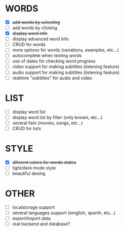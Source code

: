 # WORDS
- [x] ~~add words by selecting~~
- [ ] add words by clicking
- [x] ~~display word info~~
- [ ] display advanced word info
- [ ] CRUD for words
- [ ] more options for words (variations, examples, etc...)
- [ ] autocomplete when texting words
- [ ] use of dates for checking word progress
- [ ] video support for making subtitles (listening feature)
- [ ] audio support for making subtitles (listening feature)
- [ ] realtime "subtitles" for audio and video
# LIST
- [ ] display word list
- [ ] display word list by filter (only known, etc...)
- [ ] several lists (movies, songs, etc...)
- [ ] CRUD for lists
# STYLE
- [x] ~~diferent colors for words states~~
- [ ] light/dark mode style
- [ ] beautiful desing
# OTHER
- [ ] localstorage support
- [ ] several languages support (emglish, spanih, etc...)
- [ ] export/import data
- [ ] real backend and database?
